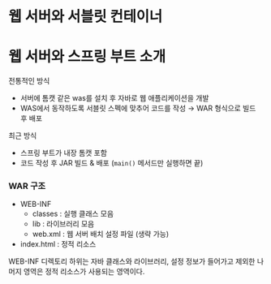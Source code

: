 # 웹 서버와 서블릿 컨테이너

# 웹 서버와 스프링 부트 소개

전통적인 방식

- 서버에 톰캣 같은 was를 설치 후 자바로 웹 애플리케이션을 개발
- WAS에서 동작하도록 서블릿 스펙에 맞추어 코드를 작성 → WAR 형식으로 빌드 후 배포

최근 방식

- 스프링 부트가 내장 톰캣 포함
- 코드 작성 후 JAR 빌드 & 배포 (`main()` 메서드만 실행하면 끝)

### WAR 구조

- WEB-INF
  - classes : 실행 클래스 모음
  - lib : 라이브러리 모음
  - web.xml : 웹 서버 배치 설정 파일 (생략 가능)
- index.html : 정적 리소스

WEB-INF 디렉토리 하위는 자바 클래스와 라이브러리, 설정 정보가 들어가고 제외한 나머지 영역은 정적 리소스가 사용되는 영역이다.
